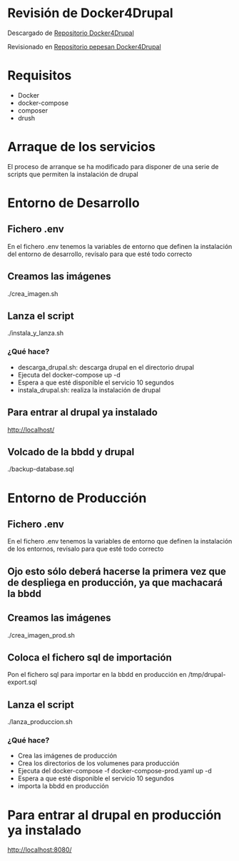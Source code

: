 # Revisión de Docker4Drupal

Descargado de [Repositorio Docker4Drupal](https://github.com/wodby/docker4drupal)

Revisionado en [Repositorio pepesan Docker4Drupal](https://github.com/pepesan/docker4drupal)

# Requisitos
* Docker
* docker-compose
* composer
* drush
# Arraque de los servicios
El proceso de arranque se ha modificado para disponer de una serie de scripts que permiten la instalación de drupal
# Entorno de Desarrollo
## Fichero .env
En el fichero .env tenemos la variables de entorno que definen la instalación del entorno de desarrollo, revísalo para que esté todo correcto
## Creamos las imágenes
./crea_imagen.sh
## Lanza el script
./instala_y_lanza.sh
### ¿Qué hace?
* descarga_drupal.sh: descarga drupal en el directorio drupal
* Ejecuta del docker-compose up -d
* Espera a que esté disponible el servicio 10 segundos
* instala_drupal.sh: realiza la instalación de drupal 
## Para entrar al drupal ya instalado 
[http://localhost/](http://localhost)
## Volcado de la bbdd y drupal
./backup-database.sql
# Entorno de Producción
## Fichero .env
En el fichero .env tenemos la variables de entorno que definen la instalación de los entornos, revísalo para que esté todo correcto
## Ojo esto sólo deberá hacerse la primera vez que de despliega en producción, ya que machacará la bbdd
## Creamos las imágenes
./crea_imagen_prod.sh
## Coloca el fichero sql de importación
Pon el fichero sql para importar en la bbdd en producción en /tmp/drupal-export.sql
## Lanza el script
./lanza_produccion.sh
### ¿Qué hace?
* Crea las imágenes de producción
* Crea los directorios de los volumenes para producción
* Ejecuta del docker-compose -f docker-compose-prod.yaml up -d
* Espera a que esté disponible el servicio 10 segundos
* importa la bbdd en producción
# Para entrar al drupal en producción ya instalado 
[http://localhost:8080/](http://localhost:8080/)

